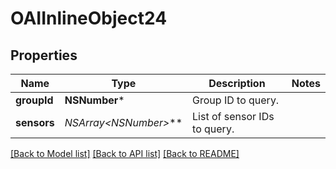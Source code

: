 # OAIInlineObject24

## Properties
Name | Type | Description | Notes
------------ | ------------- | ------------- | -------------
**groupId** | **NSNumber*** | Group ID to query. | 
**sensors** | **NSArray&lt;NSNumber*&gt;*** | List of sensor IDs to query. | 

[[Back to Model list]](../README.md#documentation-for-models) [[Back to API list]](../README.md#documentation-for-api-endpoints) [[Back to README]](../README.md)


